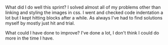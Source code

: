 What did I do well this sprint?
I solved almost all of my problems other than linking and styling the images in css. I went and checked code indentation a lot but I kept hitting blocks after a while. As always I've had to find solutions myself by mostly just hit and trial.

What could I have done to improve?
I've done a lot, I don't think I could do more in the time I have.  